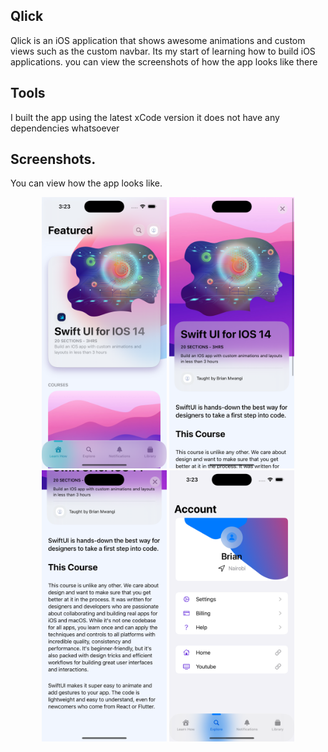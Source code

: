 ## Qlick
Qlick is an iOS application that shows awesome animations and custom views such as the custom navbar. Its my start of learning how to build iOS applications.
you can view the screenshots of how the app looks like there

## Tools
I built the app using the latest xCode version it does not have any dependencies whatsoever

## Screenshots.
You can view how the app looks like.
<p align="center">
  <img src="screenshots/first.png" width="200"/>
   <img src="screenshots/second.png" width="200"/>
    <img src="screenshots/third.png" width="200"/>
     <img src="screenshots/fourth.png" width="200"/>
</p>
